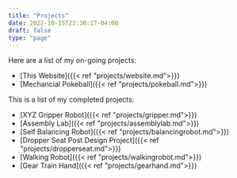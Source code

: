 ```yaml
---
title: "Projects"
date: 2022-10-15T22:30:17-04:00
draft: false
type: "page"
---
```


Here are a list of my on-going projects:
 - [This Website]({{< ref "projects/website.md">}})
 - [Mechancial Pokeball]({{< ref "projects/pokeball.md">}})

This is a list of my completed projects:
 - [XYZ Gripper Robot]({{< ref "projects/gripper.md">}})
 - [Assembly Lab]({{< ref "projects/assemblylab.md">}})
 - [Self Balancing Robot]({{< ref "projects/balancingrobot.md">}})
 - [Dropper Seat Post Design Project]({{< ref "projects/dropperseat.md">}})
 - [Walking Robot]({{< ref "projects/walkingrobot.md">}})
 - [Gear Train Hand]({{< ref "projects/gearhand.md">}})